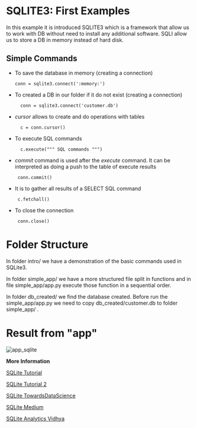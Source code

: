 # **SQLITE3: First Examples**

In this example it is introduced SQLITE3 which is a framework
that allow us to work with DB without need to install 
any additional software. SQLI allow us to store a DB in memory
instead of hard disk. 

## **Simple Commands**
- To save the database in memory (creating a connection)
      
      conn = sqlite3.connect(':memory:')

- To created a DB in our folder if it do not exist (creating a connection) 

        conn = sqlite3.connect('customer.db')
        
- *cursor* allows to create and do operations with tables

        c = conn.cursor()

- To execute SQL commands

        c.execute(""" SQL commands """)
     
 - *commit* command is used after the *execute* command. It
 can be interpreted as doing a push to the table of execute results
 
        conn.commit()
 
 - It is to gather all results of a SELECT SQL command
 
        c.fetchall()
        
 - To close the connection
 
        conn.close()
        
# **Folder Structure** 
In folder intro/ we have a demonstration of the basic commands used in SQLite3.

In folder simple_app/ we have a more structured file split in functions and in
file simple_app/app.py execute those function in a sequential order.   
 
In folder db_created/ we find the database created. Before run the simple_app/app.py
we need to copy db_created/customer.db to folder simple_app/ . 
 
# **Result from "app"**

![app_sqlite](https://user-images.githubusercontent.com/37953610/96522845-3c28b200-126c-11eb-89d0-5f260ade57af.png)


 **More Information**

[SQLite Tutorial](https://www.pythoncentral.io/series/python-sqlite-database-tutorial/)

[SQLite Tutorial 2](http://zetcode.com/db/sqlitepythontutorial/)

[SQLite TowardsDataScience](https://towardsdatascience.com/python-sqlite-tutorial-the-ultimate-guide-fdcb8d7a4f30)

[SQLite Medium](https://medium.com/swlh/data-analysis-sqlite3-in-python-1868903eaee)

[SQLite Analytics Vidhya](https://www.analyticsvidhya.com/blog/2020/06/sql-for-beginners-analysts-sqlite-database-python/)


